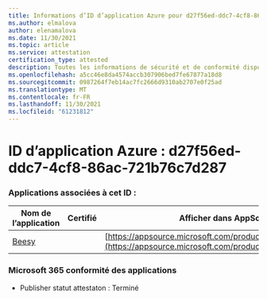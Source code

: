 ```yaml
---
title: Informations d’ID d’application Azure pour d27f56ed-ddc7-4cf8-86ac-721b76c7d287
ms.author: elmalova
author: elenamalova
ms.date: 11/30/2021
ms.topic: article
ms.service: attestation
certification_type: attested
description: Toutes les informations de sécurité et de conformité disponibles pour d27f56ed-ddc7-4cf8-86ac-721b76c7d287.
ms.openlocfilehash: a5cc46e8da4574accb307906bed7fe67877a18d8
ms.sourcegitcommit: 0987264f7eb14ac7fc2666d9310ab2707e0f25ad
ms.translationtype: MT
ms.contentlocale: fr-FR
ms.lasthandoff: 11/30/2021
ms.locfileid: "61231812"
---
```

# <a name="azure-app-id-d27f56ed-ddc7-4cf8-86ac-721b76c7d287"></a>ID d’application Azure : d27f56ed-ddc7-4cf8-86ac-721b76c7d287


### <a name="apps-associated-with-this-id"></a>Applications associées à cet ID :
| **Nom de l’application** | **Certifié** | **Afficher dans AppSource** |
|--------------|---------------|-----------------------|
| [Beesy](https://docs.microsoft.com/microsoft-365-app-certification/forward/WA200001248) |  | [https://appsource.microsoft.com/product/office/WA200001248](https://appsource.microsoft.com/product/office/WA200001248) |

### <a name="microsoft-365-app-compliance-status"></a>Microsoft 365 conformité des applications
- Publisher statut attestaton : Terminé
